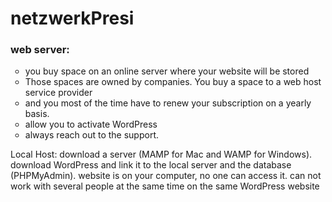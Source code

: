 # netzwerkPresi
<div>
  <section>
    <h3>web server:</h3>
    <ul style="list-style-type:circle">
  <li>you buy space on an online server where your website will be stored</li>
  <li>Those spaces are owned by companies. You buy a space to a web host service provider</li>
  <li>and you most of the time have to renew your subscription on a yearly basis.</li>
      <li>allow you to activate WordPress</li>
      <li>always reach out to the support.</li>
</ul>


Local Host:
download a server (MAMP for Mac and WAMP for Windows).
download WordPress and link it to the local server and the database (PHPMyAdmin).
website is on your computer, no one can access it.
can not work with several people at the same time on the same WordPress website

</div>
